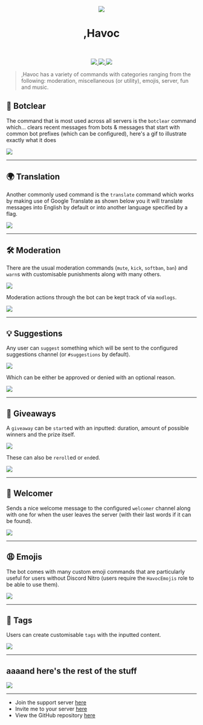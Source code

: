 
<p align="center">
  <a href="https://www.hydractify.org">
    <img src="https://cdn.discordapp.com/avatars/393848142585397248/24294285c3b57b10af4501a5413ece85.png" />
  </a>
  <h1 align="center">,Havoc</h1>
</p>
</br>
<p align="center">
  <a href="https://discord.gg/3Fewsxq">
    <img src="https://img.shields.io/discord/406873117215031297.svg?style=flat-square&logo=discord">
  </a>
  <a href="https://www.patreon.com/user?u=15028160">
    <img src="https://img.shields.io/badge/Patreon-support!-fa6956.svg?style=flat-square&logo=patreon" />
  </a>
  <a href="https://github.com/izexi/Havoc/issues">
    <img src="https://img.shields.io/github/issues/izexi/Havoc.svg?style=flat-square">
  </a>
</p>

> ,Havoc has a variety of commands with categories ranging from the following: moderation, miscellaneous (or utility), emojis, server, fun and music.

## **🧹 Botclear**
The command that is most used across all servers is the `botclear` command which... clears recent messages from bots & messages that start with common bot prefixes (which can be configured), here's a gif to illustrate exactly what it does  

![](https://i.imgur.com/0EAJEXj.gif)  

___

## **🌍 Translation**
Another commonly used command is the `translate` command which works by making use of Google Translate as shown below you it will translate messages into English by default or into another language specified by a flag.

![](https://i.imgur.com/uL2rOB7.png)

___

## **🛠️ Moderation**
There are the usual moderation commands (`mute`, `kick`, `softban`, `ban`) and `warn`s with customisable punishments along with many others. 

![](https://i.imgur.com/KsLtVr9.png)

Moderation actions through the bot can be kept track of via `modlogs`.

![](https://i.imgur.com/FfcoDtz.png)

___


## **💡 Suggestions**
Any user can `suggest` something which will be sent to the configured suggestions channel (or `#suggestions` by default).

![](https://i.imgur.com/U1okLBh.png)

Which can be either be approved or denied with an optional reason.

![](https://i.imgur.com/27drmGZ.png)

___

## **🎉 Giveaways**
A `giveaway` can be `start`ed with an inputted: duration, amount of possible winners and the prize itself.

![](https://i.imgur.com/9H7hoa0.png)

These can also be `reroll`ed or `end`ed.

![](https://i.imgur.com/R7GuXpo.png)

___

## **👋 Welcomer**
Sends a nice welcome message to the configured `welcomer` channel along with one for when the user leaves the server (with their last words if it can be found).

![](https://i.imgur.com/ihXujAc.png)
___

## **😩 Emojis**
The bot comes with many custom emoji commands that are particularly useful for users without Discord Nitro (users require the `HavocEmojis` role to be able to use them).

![](https://i.imgur.com/c0QO5Km.png)  

___

## **📝 Tags**
Users can create customisable `tags` with the inputted content.

![](https://i.imgur.com/49INR1M.png)

___

## **aaaand here's the rest of the stuff**  

![](https://i.imgur.com/V7xDA95.png)  

___

 - Join the support server [here](https://goo.gl/VDLxRu)  
 - Invite me to your server [here](https://goo.gl/zBGpg2)
 - View the GitHub repository [here](https://github.com/izexi/Havoc)